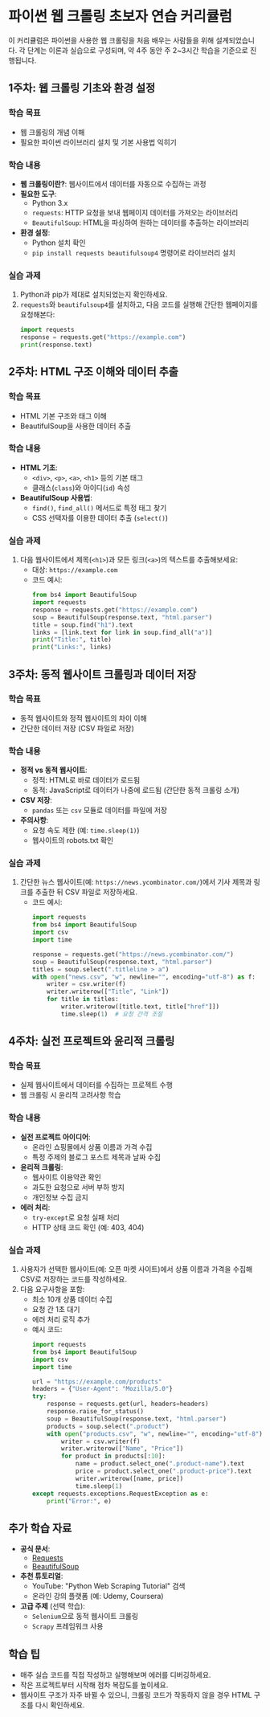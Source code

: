# 파이썬 웹 크롤링 초보자 연습 커리큘럼

이 커리큘럼은 파이썬을 사용한 웹 크롤링을 처음 배우는 사람들을 위해 설계되었습니다. 각 단계는 이론과 실습으로 구성되며, 약 4주 동안 주 2~3시간 학습을 기준으로 진행됩니다.

## 1주차: 웹 크롤링 기초와 환경 설정

### 학습 목표
- 웹 크롤링의 개념 이해
- 필요한 파이썬 라이브러리 설치 및 기본 사용법 익히기

### 학습 내용
- **웹 크롤링이란?**: 웹사이트에서 데이터를 자동으로 수집하는 과정
- **필요한 도구**:
  - Python 3.x
  - `requests`: HTTP 요청을 보내 웹페이지 데이터를 가져오는 라이브러리
  - `BeautifulSoup`: HTML을 파싱하여 원하는 데이터를 추출하는 라이브러리
- **환경 설정**:
  - Python 설치 확인
  - `pip install requests beautifulsoup4` 명령어로 라이브러리 설치

### 실습 과제
1. Python과 pip가 제대로 설치되었는지 확인하세요.
2. `requests`와 `beautifulsoup4`를 설치하고, 다음 코드를 실행해 간단한 웹페이지를 요청해본다:
   ```python
   import requests
   response = requests.get("https://example.com")
   print(response.text)
   ```

## 2주차: HTML 구조 이해와 데이터 추출

### 학습 목표
- HTML 기본 구조와 태그 이해
- BeautifulSoup을 사용한 데이터 추출

### 학습 내용
- **HTML 기초**:
  - `<div>`, `<p>`, `<a>`, `<h1>` 등의 기본 태그
  - 클래스(`class`)와 아이디(`id`) 속성
- **BeautifulSoup 사용법**:
  - `find()`, `find_all()` 메서드로 특정 태그 찾기
  - CSS 선택자를 이용한 데이터 추출 (`select()`)

### 실습 과제
1. 다음 웹사이트에서 제목(`<h1>`)과 모든 링크(`<a>`)의 텍스트를 추출해보세요:
   - 대상: `https://example.com`
   - 코드 예시:
     ```python
     from bs4 import BeautifulSoup
     import requests
     response = requests.get("https://example.com")
     soup = BeautifulSoup(response.text, "html.parser")
     title = soup.find("h1").text
     links = [link.text for link in soup.find_all("a")]
     print("Title:", title)
     print("Links:", links)
     ```

## 3주차: 동적 웹사이트 크롤링과 데이터 저장

### 학습 목표
- 동적 웹사이트와 정적 웹사이트의 차이 이해
- 간단한 데이터 저장 (CSV 파일로 저장)

### 학습 내용
- **정적 vs 동적 웹사이트**:
  - 정적: HTML로 바로 데이터가 로드됨
  - 동적: JavaScript로 데이터가 나중에 로드됨 (간단한 동적 크롤링 소개)
- **CSV 저장**:
  - `pandas` 또는 `csv` 모듈로 데이터를 파일에 저장
- **주의사항**:
  - 요청 속도 제한 (예: `time.sleep(1)`)
  - 웹사이트의 robots.txt 확인

### 실습 과제
1. 간단한 뉴스 웹사이트(예: `https://news.ycombinator.com/`)에서 기사 제목과 링크를 추출한 뒤 CSV 파일로 저장하세요.
   - 코드 예시:
     ```python
     import requests
     from bs4 import BeautifulSoup
     import csv
     import time

     response = requests.get("https://news.ycombinator.com/")
     soup = BeautifulSoup(response.text, "html.parser")
     titles = soup.select(".titleline > a")
     with open("news.csv", "w", newline="", encoding="utf-8") as f:
         writer = csv.writer(f)
         writer.writerow(["Title", "Link"])
         for title in titles:
             writer.writerow([title.text, title["href"]])
             time.sleep(1)  # 요청 간격 조절
     ```

## 4주차: 실전 프로젝트와 윤리적 크롤링

### 학습 목표
- 실제 웹사이트에서 데이터를 수집하는 프로젝트 수행
- 웹 크롤링 시 윤리적 고려사항 학습

### 학습 내용
- **실전 프로젝트 아이디어**:
  - 온라인 쇼핑몰에서 상품 이름과 가격 수집
  - 특정 주제의 블로그 포스트 제목과 날짜 수집
- **윤리적 크롤링**:
  - 웹사이트 이용약관 확인
  - 과도한 요청으로 서버 부하 방지
  - 개인정보 수집 금지
- **에러 처리**:
  - `try-except`로 요청 실패 처리
  - HTTP 상태 코드 확인 (예: 403, 404)

### 실습 과제
1. 사용자가 선택한 웹사이트(예: 오픈 마켓 사이트)에서 상품 이름과 가격을 수집해 CSV로 저장하는 코드를 작성하세요.
2. 다음 요구사항을 포함:
   - 최소 10개 상품 데이터 수집
   - 요청 간 1초 대기
   - 에러 처리 로직 추가
   - 예시 코드:
     ```python
     import requests
     from bs4 import BeautifulSoup
     import csv
     import time

     url = "https://example.com/products"
     headers = {"User-Agent": "Mozilla/5.0"}
     try:
         response = requests.get(url, headers=headers)
         response.raise_for_status()
         soup = BeautifulSoup(response.text, "html.parser")
         products = soup.select(".product")
         with open("products.csv", "w", newline="", encoding="utf-8") as f:
             writer = csv.writer(f)
             writer.writerow(["Name", "Price"])
             for product in products[:10]:
                 name = product.select_one(".product-name").text
                 price = product.select_one(".product-price").text
                 writer.writerow([name, price])
                 time.sleep(1)
     except requests.exceptions.RequestException as e:
         print("Error:", e)
     ```

## 추가 학습 자료
- **공식 문서**:
  - [Requests](https://docs.python-requests.org/)
  - [BeautifulSoup](https://www.crummy.com/software/BeautifulSoup/bs4/doc/)
- **추천 튜토리얼**:
  - YouTube: "Python Web Scraping Tutorial" 검색
  - 온라인 강의 플랫폼 (예: Udemy, Coursera)
- **고급 주제** (선택 학습):
  - `Selenium`으로 동적 웹사이트 크롤링
  - `Scrapy` 프레임워크 사용

## 학습 팁
- 매주 실습 코드를 직접 작성하고 실행해보며 에러를 디버깅하세요.
- 작은 프로젝트부터 시작해 점차 복잡도를 높이세요.
- 웹사이트 구조가 자주 바뀔 수 있으니, 크롤링 코드가 작동하지 않을 경우 HTML 구조를 다시 확인하세요.